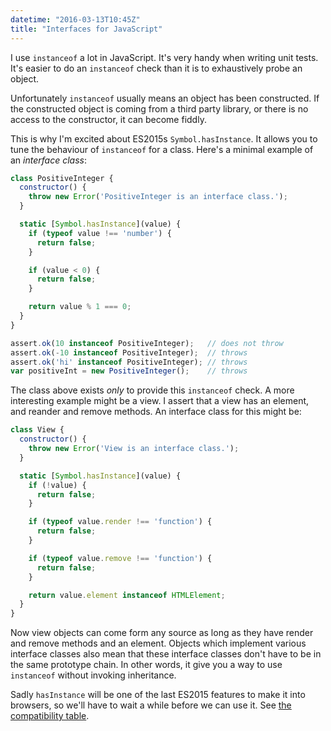 ```yaml
---
datetime: "2016-03-13T10:45Z"
title: "Interfaces for JavaScript"
---
```

I use `instanceof` a lot in JavaScript. It's very handy when writing unit tests. It's easier to do
an `instanceof` check than it is to exhaustively probe an object.

Unfortunately `instanceof` usually means an object has been constructed. If the constructed object
is coming from a third party library, or there is no access to the constructor, it can become
fiddly.

This is why I'm excited about ES2015s `Symbol.hasInstance`. It allows you to tune the behaviour of
`instanceof` for a class. Here's a minimal example of an _interface class_:

```javascript
class PositiveInteger {
  constructor() {
    throw new Error('PositiveInteger is an interface class.');
  }

  static [Symbol.hasInstance](value) {
    if (typeof value !== 'number') {
      return false;
    }

    if (value < 0) {
      return false;
    }

    return value % 1 === 0;
  }
}

assert.ok(10 instanceof PositiveInteger);   // does not throw
assert.ok(-10 instanceof PositiveInteger);  // throws
assert.ok('hi' instanceof PositiveInteger); // throws
var positiveInt = new PositiveInteger();    // throws
```

The class above exists _only_ to provide this `instanceof` check. A more interesting example might
be a view. I assert that a view has an element, and reander and remove methods. An interface class
for this might be:

```javascript
class View {
  constructor() {
    throw new Error('View is an interface class.');
  }

  static [Symbol.hasInstance](value) {    
    if (!value) {
      return false;
    }

    if (typeof value.render !== 'function') {
      return false;
    }

    if (typeof value.remove !== 'function') {
      return false;
    }

    return value.element instanceof HTMLElement;
  }
}
```

Now view objects can come form any source as long as they have render and remove methods and an
element. Objects which implement various interface classes also mean that these interface classes
don't have to be in the same prototype chain. In other words, it give you a way to use `instanceof`
without invoking inheritance.

Sadly `hasInstance` will be one of the last ES2015 features to make it into browsers, so we'll have
to wait a while before we can use it. See
[the compatibility table](http://kangax.github.io/compat-table/es6/#test-well-known_symbols_Symbol.hasInstance).
